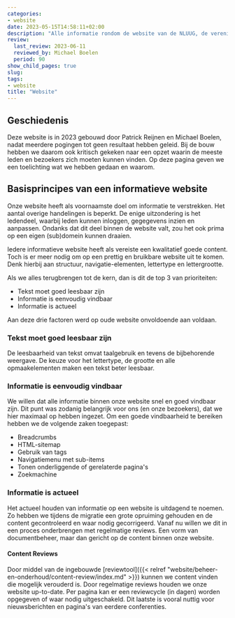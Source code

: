 ```yaml
---
categories:
- website
date: 2023-05-15T14:58:11+02:00
description: "Alle informatie rondom de website van de NLUUG, de vereniging voor open standaarden"
review:
  last_review: 2023-06-11
  reviewed_by: Michael Boelen
  period: 90
show_child_pages: true
slug:
tags:
- website
title: "Website"
---
```


## Geschiedenis

Deze website is in 2023 gebouwd door Patrick Reijnen en Michael Boelen, nadat meerdere pogingen tot geen resultaat hebben geleid. Bij de bouw hebben we daarom ook kritisch gekeken naar een opzet waarin de meeste leden en bezoekers zich moeten kunnen vinden. Op deze pagina geven we een toelichting wat we hebben gedaan en waarom.

## Basisprincipes van een informatieve website

Onze website heeft als voornaamste doel om informatie te verstrekken. Het aantal overige handelingen is beperkt. De enige uitzondering is het ledendeel, waarbij leden kunnen inloggen, gegegevens inzien en aanpassen. Ondanks dat dit deel binnen de website valt, zou het ook prima op een eigen (sub)domein kunnen draaien.

Iedere informatieve website heeft als vereiste een kwalitatief goede content. Toch is er meer nodig om op een prettig en bruikbare website uit te komen. Denk hierbij aan structuur, navigatie-elementen, lettertype en lettergrootte.

Als we alles terugbrengen tot de kern, dan is dit de top 3 van prioriteiten:

* Tekst moet goed leesbaar zijn
* Informatie is eenvoudig vindbaar
* Informatie is actueel

Aan deze drie factoren werd op oude website onvoldoende aan voldaan.

### Tekst moet goed leesbaar zijn

De leesbaarheid van tekst omvat taalgebruik en tevens de bijbehorende weergave. De keuze voor het lettertype, de grootte en alle opmaakelementen maken een tekst beter leesbaar.

### Informatie is eenvoudig vindbaar

We willen dat alle informatie binnen onze website snel en goed vindbaar zijn. Dit punt was zodanig belangrijk voor ons (en onze bezoekers), dat we hier maximaal op hebben ingezet. Om een goede vindbaarheid te bereiken hebben we de volgende zaken toegepast:

* Breadcrumbs
* HTML-sitemap
* Gebruik van tags
* Navigatiemenu met sub-items
* Tonen onderliggende of gerelaterde pagina's
* Zoekmachine

### Informatie is actueel

Het actueel houden van informatie op een website is uitdagend te noemen. Zo hebben we tijdens de migratie een grote opruiming gehouden en de content gecontroleerd en waar nodig gecorrigeerd. Vanaf nu willen we dit in een proces onderbrengen met regelmatige reviews. Een vorm van documentbeheer, maar dan gericht op de content binnen onze website.

#### Content Reviews

Door middel van de ingebouwde [reviewtool]({{< relref "website/beheer-en-onderhoud/content-review/index.md" >}}) kunnen we content vinden die mogelijk verouderd is. Door regelmatige reviews houden we onze website up-to-date. Per pagina kan er een reviewcycle (in dagen) worden opgegeven of waar nodig uitgeschakeld. Dit laatste is vooral nuttig voor nieuwsberichten en pagina's van eerdere conferenties.

